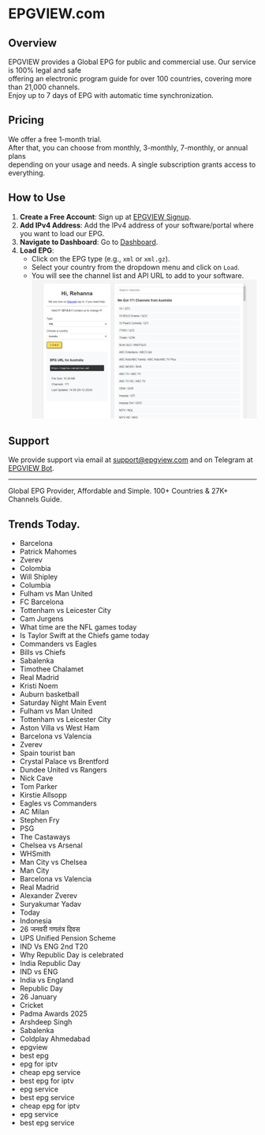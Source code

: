 # EPGVIEW.com



## Overview
EPGVIEW provides a Global EPG for public and commercial use. Our service is 100% legal and safe\
offering an electronic program guide for over 100 countries, covering more than 21,000 channels.\
Enjoy up to 7 days of EPG with automatic time synchronization.

## Pricing
We offer a free 1-month trial. \
After that, you can choose from monthly, 3-monthly, 7-monthly, or annual plans \
depending on your usage and needs. A single subscription grants access to everything.

## How to Use
1. **Create a Free Account**: Sign up at [EPGVIEW Signup](https://epgview.com/signup.php).
2. **Add IPv4 Address**: Add the IPv4 address of your software/portal where you want to load our EPG.
3. **Navigate to Dashboard**: Go to [Dashboard](https://epgview.com/dashboard.php).
4. **Load EPG**:
   - Click on the EPG type (e.g., `xml` or `xml.gz`).
   - Select your country from the dropdown menu and click on `Load`.
   - You will see the channel list and API URL to add to your software.
![EPGVIEW](img/dashboard.png)
## Support
We provide support via email at [support@epgview.com](mailto:support@epgview.com) and on Telegram at [EPGVIEW Bot](https://t.me/epgview_bot).

---

Global EPG Provider, Affordable and Simple. 100+ Countries & 27K+ Channels Guide.

## Trends Today.

- Barcelona
- Patrick Mahomes
- Zverev
- Colombia
- Will Shipley
- Columbia
- Fulham vs Man United
- FC Barcelona
- Tottenham vs Leicester City
- Cam Jurgens
- What time are the NFL games today
- Is Taylor Swift at the Chiefs game today
- Commanders vs Eagles
- Bills vs Chiefs
- Sabalenka
- Timothee Chalamet
- Real Madrid
- Kristi Noem
- Auburn basketball
- Saturday Night Main Event
- Fulham vs Man United
- Tottenham vs Leicester City
- Aston Villa vs West Ham
- Barcelona vs Valencia
- Zverev
- Spain tourist ban
- Crystal Palace vs Brentford
- Dundee United vs Rangers
- Nick Cave
- Tom Parker
- Kirstie Allsopp
- Eagles vs Commanders
- AC Milan
- Stephen Fry
- PSG
- The Castaways
- Chelsea vs Arsenal
- WHSmith
- Man City vs Chelsea
- Man City
- Barcelona vs Valencia
- Real Madrid
- Alexander Zverev
- Suryakumar Yadav
- Today
- Indonesia
- 26 जनवरी गणतंत्र दिवस
- UPS Unified Pension Scheme
- IND Vs ENG 2nd T20
- Why Republic Day is celebrated
- India Republic Day
- IND vs ENG
- India vs England
- Republic Day
- 26 January
- Cricket
- Padma Awards 2025
- Arshdeep Singh
- Sabalenka
- Coldplay Ahmedabad
- epgview
- best epg
- epg for iptv
- cheap epg service
- best epg for iptv
- epg service
- best epg service
- cheap epg for iptv
- epg service
- best epg service

